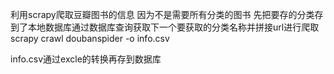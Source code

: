 利用scrapy爬取豆瓣图书的信息 因为不是需要所有分类的图书 先把要存的分类存到了本地数据库通过数据库查询获取下一个要获取的分类名称并拼接url进行爬取
scrapy crawl doubanspider -o info.csv

info.csv通过excle的转换再存到数据库